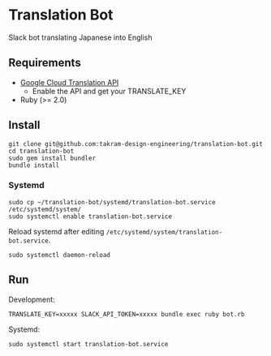 # Translation Bot

Slack bot translating Japanese into English

## Requirements

- [Google Cloud Translation API](https://cloud.google.com/translate/)
  - Enable the API and get your TRANSLATE_KEY
- Ruby (>= 2.0)

## Install

    git clone git@github.com:takram-design-engineering/translation-bot.git
    cd translation-bot
    sudo gem install bundler
    bundle install

### Systemd

    sudo cp ~/translation-bot/systemd/translation-bot.service /etc/systemd/system/
    sudo systemctl enable translation-bot.service

Reload systemd after editing `/etc/systemd/system/translation-bot.service`.

    sudo systemctl daemon-reload

## Run

Development:

    TRANSLATE_KEY=xxxxx SLACK_API_TOKEN=xxxxx bundle exec ruby bot.rb

Systemd:

    sudo systemctl start translation-bot.service


